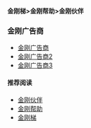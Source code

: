 #### 金刚梯>金刚帮助>金刚伙伴
### 金刚广告商
- [金刚广告商]()
- [金刚广告商2]()
- [金刚广告商3]()

#### 推荐阅读

- [金刚伙伴](https://a2zitpro.github.io/web/list_kkpartner)
- [金刚帮助](https://a2zitpro.github.io/web/list_helpkkvpn)
- [金刚梯](https://a2zitpro.github.io/web/dlb)
